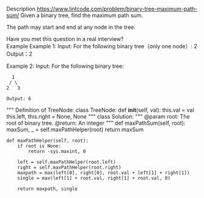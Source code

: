 Description
https://www.lintcode.com/problem/binary-tree-maximum-path-sum/
Given a binary tree, find the maximum path sum.

The path may start and end at any node in the tree.

Have you met this question in a real interview?  
Example
Example 1:
	Input:  For the following binary tree（only one node）:
	2
	Output：2
	
Example 2:
	Input:  For the following binary tree:

      1
     / \
    2   3
		
	Output: 6

	
"""
Definition of TreeNode:
class TreeNode:
    def __init__(self, val):
        this.val = val
        this.left, this.right = None, None
"""
class Solution:
    """
    @param root: The root of binary tree.
    @return: An integer
    """
    def maxPathSum(self, root):
        maxSum, _ = self.maxPathHelper(root)
        return maxSum
        
    def maxPathHelper(self, root):
        if root is None:
            return -sys.maxint, 0
        
        left = self.maxPathHelper(root.left)
        right = self.maxPathHelper(root.right)
        maxpath = max(left[0], right[0], root.val + left[1] + right[1])
        single = max(left[1] + root.val, right[1] + root.val, 0)
        
        return maxpath, single
